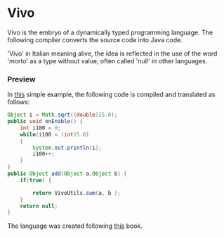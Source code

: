 # Vivo

Vivo is the embryo of a dynamically typed programming language. The following compiler converts the source code into Java code.

'Vivo' in Italian meaning alive, the idea is reflected in the use of the word 'morto' as a type without value, often called 'null' in other languages.

### Preview

In <a href="https://github.com/unldenis/Vivo/blob/master/src/main/resources/test.vivo">this</a> simple example, the following code is compiled and translated as follows:
```java
Object i = Math.sqrt((double)25.0);
public void onEnable() {
    int i100 = 0;
    while(i100 < (int)5.0)
    {
        System.out.println(i);
        i100++;
    }
}
public Object add(Object a,Object b) {
    if(true) {

        return VivoUtils.sum(a, b );
    }
    return null;
}

```


The language was created following <a href="https://craftinginterpreters.com">this</a> book.
